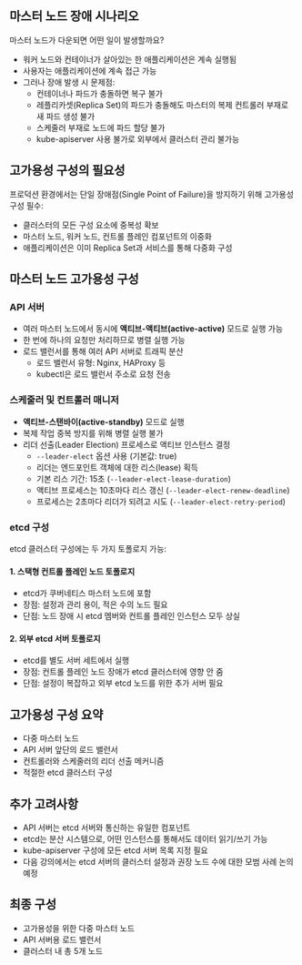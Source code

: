 ## 마스터 노드 장애 시나리오

마스터 노드가 다운되면 어떤 일이 발생할까요?

- 워커 노드와 컨테이너가 살아있는 한 애플리케이션은 계속 실행됨
- 사용자는 애플리케이션에 계속 접근 가능
- 그러나 장애 발생 시 문제점:
    - 컨테이너나 파드가 충돌하면 복구 불가
    - 레플리카셋(Replica Set)의 파드가 충돌해도 마스터의 복제 컨트롤러 부재로 새 파드 생성 불가
    - 스케줄러 부재로 노드에 파드 할당 불가
    - kube-apiserver 사용 불가로 외부에서 클러스터 관리 불가능

## 고가용성 구성의 필요성

프로덕션 환경에서는 단일 장애점(Single Point of Failure)을 방지하기 위해 고가용성 구성 필수:

- 클러스터의 모든 구성 요소에 중복성 확보
- 마스터 노드, 워커 노드, 컨트롤 플레인 컴포넌트의 이중화
- 애플리케이션은 이미 Replica Set과 서비스를 통해 다중화 구성

## 마스터 노드 고가용성 구성

### API 서버

- 여러 마스터 노드에서 동시에 **액티브-액티브(active-active)** 모드로 실행 가능
- 한 번에 하나의 요청만 처리하므로 병렬 실행 가능
- 로드 밸런서를 통해 여러 API 서버로 트래픽 분산
    - 로드 밸런서 유형: Nginx, HAProxy 등
    - kubectl은 로드 밸런서 주소로 요청 전송

### 스케줄러 및 컨트롤러 매니저

- **액티브-스탠바이(active-standby)** 모드로 실행
- 복제 작업 중복 방지를 위해 병렬 실행 불가
- 리더 선출(Leader Election) 프로세스로 액티브 인스턴스 결정
    - `--leader-elect` 옵션 사용 (기본값: true)
    - 리더는 엔드포인트 객체에 대한 리스(lease) 획득
    - 기본 리스 기간: 15초 (`--leader-elect-lease-duration`)
    - 액티브 프로세스는 10초마다 리스 갱신 (`--leader-elect-renew-deadline`)
    - 프로세스는 2초마다 리더가 되려고 시도 (`--leader-elect-retry-period`)

### etcd 구성

etcd 클러스터 구성에는 두 가지 토폴로지 가능:

#### 1. 스택형 컨트롤 플레인 노드 토폴로지

- etcd가 쿠버네티스 마스터 노드에 포함
- 장점: 설정과 관리 용이, 적은 수의 노드 필요
- 단점: 노드 장애 시 etcd 멤버와 컨트롤 플레인 인스턴스 모두 상실

#### 2. 외부 etcd 서버 토폴로지

- etcd를 별도 서버 세트에서 실행
- 장점: 컨트롤 플레인 노드 장애가 etcd 클러스터에 영향 안 줌
- 단점: 설정이 복잡하고 외부 etcd 노드를 위한 추가 서버 필요

## 고가용성 구성 요약

- 다중 마스터 노드
- API 서버 앞단의 로드 밸런서
- 컨트롤러와 스케줄러의 리더 선출 메커니즘
- 적절한 etcd 클러스터 구성

## 추가 고려사항

- API 서버는 etcd 서버와 통신하는 유일한 컴포넌트
- etcd는 분산 시스템으로, 어떤 인스턴스를 통해서도 데이터 읽기/쓰기 가능
- kube-apiserver 구성에 모든 etcd 서버 목록 지정 필요
- 다음 강의에서는 etcd 서버의 클러스터 설정과 권장 노드 수에 대한 모범 사례 논의 예정

## 최종 구성

- 고가용성을 위한 다중 마스터 노드
- API 서버용 로드 밸런서
- 클러스터 내 총 5개 노드